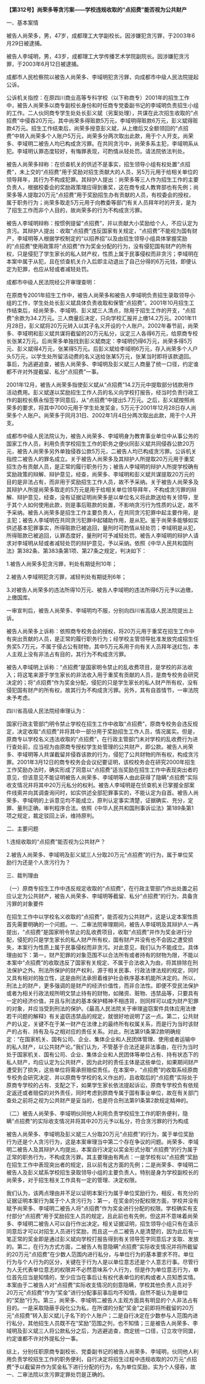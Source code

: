 **【第312号】尚荣多等贪污案——学校违规收取的“点招费”能否视为公共财产**

一、基本案情

被告人尚荣多，男，47岁，成都理工大学副校长。因涉嫌犯贪污罪，于2003年6月29日被逮捕。

被告人李域明，男，43岁，成都理工大学传播艺术学院副院长。因涉嫌犯贪污罪，于2003年6月12日被逮捕。

成都市人民检察院以被告人尚荣多、李域明犯贪污罪，向成都市中级人民法院提起公诉。

公诉机关指控：在原四川商业高等专科学校（以下称商专）2001年的招生工作中，被告人尚荣多以商专副校长身份和时任商专党委副书记的李域明负责招生小组的工作。二人伙同商专学生处处长彭义斌（另案处理），共谋在此次招生收取的“点招费”中侵吞20万元，其中尚荣多得赃款5万元，李域明得赃款6万元，彭义斌得赃款4万元。招生工作结束后，尚荣多授意彭义斌，从上缴后又全额领回的“点招费”中转入尚荣多个人账户5万元，尚荣多分两次取出此款，用于个人开支。尚荣多、李域明二被告人均已构成贪污罪。在共同贪污中，尚荣多系主犯，李域明系从犯。李域明认罪态度较好，有悔罪表现，可酌情从轻处罚。请法院依法判处。

被告人尚荣多辩称：在侦查机关的供述不是事实，招生领导小组有权处置“点招费”，未上交的“点招费”用于奖励对招生贡献大的人员，另5万元用于给相关单位的领导拜年，其行为不构成犯罪。其辩护人提出：尚荣多等三人作为招生工作的主要负责人，根据校委会的奖励政策理应得到重奖，这在商专成人教育部也有先例；尚荣多等人提取20万元“点招费”用于奖励招生办有贡献的人员，有校委会的授权，属于职务行为；尚荣多取走5万元用于向教委等部门有关人员拜年时的开支，是为了招生工作而非个人目的，故尚荣多的行为不构成贪污罪。

被告人李域明辩称：按惯例提留“点招费”，并以贡献大小奖励给个人，不应认定为贪污。其辩护人提出：收取“点招费”违反国家有关规定，“点招费”不能视为国有财产，李域明等人根据学校制定的“以招养招”以及由招生领导小组具体掌握奖励的“点招费”使用政策将“点招费”作为奖金分配的行为，没有侵犯国有财产的所有权，只是侵犯了学生家长的私人财产权，性质上属于民事侵权而非贪污；李域明在本案中属于从犯，且在侦查机关介入后即主动退出了自己分得的6万元钱，即便认定为犯罪，也应从轻或者减轻处罚。

成都市中级人民法院经公开审理查明：

在原商专2001年招生工作中，被告人尚荣多和被告人李域明负责招生录取领导小组的工作，学生处处长彭义斌具体负责收取和保管“点招费”。2001年10月招生工作结束后，经尚荣多、李域明、彭义斌三人清点，除用于招生工作的开支，“点招费”余款为34.2万元。三人商量后决定，只向学校汇报并上缴14.2万元。2001年11月28日，彭义斌将20万元转入以其子名义开设的个人账户。2002年春节前，尚荣多、李域明和彭义斌共谋将截留的20万元私分，议定三人各得6万元，给原商专校长张某2万元。后尚荣多单独找到彭义斌商定：李域明仍得6万元，尚荣多得5万元、彭义斌得4万元，张某得5万元。后彭义斌给李域明6万元，存入尚荣多个人户头5万元，以学生处所留活动费的名义送给张某5万元，张某当时即将该款退回。事后，为逃避追查，被告人尚荣多、李域明及彭义斌三人商量了统一口径，约定谁都不许对外提截留、私分“点招费”一事。

2001年12月，被告人尚荣多指使彭义斌从“点招费”14.2万元中提取部分钱款用作活动费用。彭义斌遂以奖励招生工作人员的名义向学校打报告，经当时负责行政工作的副校长蔡永恒签字同意后，从“点招费”中提出5.7万元。之后，彭义斌按照尚荣多的要求，将其中7000元用于学生处发奖金，5万元于2001年12月28日存人尚荣多个人账户。尚荣多于同月31日、2002年1月4日分两次取出此款，用于个人开支。

成都市中级人民法院认为，被告人尚荣多、李域明身为教育事业单位中从事公务的国家工作人员，利用负责学校招生工作的职务之便伙同彭义斌共同侵吞公款20万元，被告人尚荣多另外单独侵吞公款5万元，二被告人均已构成贪污罪。公诉机关指控二被告人的罪名成立。关于被告人尚荣多及其辩护人所提取20万元用于重奖招生办有贡献人员，是正常的履行职务行为；被告人李域明的辩护人所提学校确有奖励政策的辩解、辩护意见，经查，尚荣多、李域明和彭义斌共谋提取20万元的目的是非法占有，而非用于奖励招生工作人员，故不予采纳。关于被告人尚荣多及其辩护人所提尚荣多取走的5万元是用于给相关单位领导拜年，不构成贪污罪的辩解、辩护意见，经查，没有证据证明尚荣多是以单位名义将此款送给有关领导，至于其个人如何使用此款，则是事后赃款的处置，不影响贪污行为性质的认定，故不予采纳。被告人尚荣多是招生工作主要负责人，在共同贪污犯罪中起主要作用，是主犯；被告人李域明在共同贪污犯罪中起辅助作用，是从犯。鉴于尚荣多能够如实供述基本犯罪事实，所得赃款已被追回，量刑时可酌情从轻处罚；李域明是从犯，所得赃款已被追回，认罪态度好，量刑时可予减轻处罚。被告人李域明的辩护人请求对李域明从轻或者减轻处罚的辩护意见，予以采纳。依照《中华人民共和国刑法》第382条、第383条第1项、第27条之规定，判决如下：

1.被告人尚荣多犯贪污罪，判处有期徒刑10年；

2.被告人李域明犯贪污罪，减轻判处有期徒刑6年；

3.对被告人尚荣多的违法所得10万元、被告人李域明的违法所得6万元予以追缴，上缴国库。

一审宣判后，被告人尚荣多、李域明均不服，分别向四川省高级人民法院提出上诉。

被告人尚荣多上诉称：依照商专校务会的授权，将20万元用于重奖在招生工作中有突出贡献的人员，是正常的履行职务行为；经学校主管领导批准发放完成招生任务奖5.7万元，不属于侵占公有财物，其中5万元系用于向有关人员拜年送红包，本人主观上没有非法占有目的，其行为不构成贪污罪。

被告人李域明上诉称：“点招费”是国家明令禁止的乱收费项目，是学校的非法收入；将这笔来源于学生家长的非法收入用于重奖有贡献的人员，是商专校务会研究决定的；将“点招费”作为奖金分配，侵犯的只是学生家长的私人财产所有权，没有侵犯国有财产的所有权，故其行为不构成贪污罪。另外，其有自首情节，一审法院未予考虑。

四川省高级人民法院经审理认为：

国家行政主管部门明令禁止学校在招生工作中收取“点招费”，原商专校务会违反规定，决定收取“点招费”并将其中一部分用于奖励招生工作人员，情况属实。但是，原商专以学校名义违法收取的“点招费”，在行政主管部门未对学校的乱收费行为进行查处前，应当视为由原商专授权学生处管理的公共财产，即公款。被告人尚荣多、李域明等人共谋截留并侵吞该款的行为，侵犯了公共财物的所有权，构成贪污罪。2001年3月12日的商专校务会会议纪要证明，该校校务会在研究2000年招生工作奖励办法时，确实形成了同意以“点招费”适当奖励在招生工作中表现突出者的意见，但该意见不能证明被告人尚荣多、李域明等人由此获得了隐瞒“点招费”实际收支情况并将其中20万元私分的权利。被告人李域明是在侦查机关已掌握全部案件线索并向其调查询问时，如实供述全部犯罪事实的，不能认定为自首。被告人尚荣多、李域明的上诉意见均不能成立，原判认定事实清楚，证据确实、充分，定罪、量刑正确，审判程序合法。依照《中华人民共和国刑事诉讼法》第189条第1项之规定，裁定驳回上诉，维持原判。

二、主要问题

1.违规收取的“点招费”能否视为公共财产？

2.被告人尚荣多、李域明及彭义斌三人分取20万元“点招费”的行为，属于单位奖励行为还是个人贪污行为？

三、裁判理由

（一）原商专招生工作中违反规定收取的“点招费”，在行政主管部门作出处置之前应认定为公共财产，被告人尚荣多、李域明等截留、私分“点招费”的行为，具备贪污罪的对象要件

在招生工作中以学校名义收取的“点招费”，能否视为公共财产，这是认定本案性质首先需要明确的一个问题。一、二审法院审理期间，被告人李域明及其辩护人一再提出，“点招费”是国家明令禁止的乱收费项目，收取“点招费”并作为奖金进行分配，侵犯的只是学生家长的私人财产所有权，国有财产并没有也不会因之遭受损失，本案行为性质上属于民事侵权而非贪污。对此意见，我们认为不能成立。具体理由如下：第一，财产犯罪的对象范围不以合法所有或者持有的财物为限，不能以本案中“点招费”的收取违反了国家有关规定、不属于合法收入为由，将其排除在刑法保护之外。刑法所保护的财产权利，源于相关民事、行政法律法规的规定，同时又具有相对的独立性，这是由刑法承担着维护社会秩序基本机能所决定的。所以，刑法上的财产，更多强调的是财产的经济价值性，而非合法性。即便不受民法保护或者为相关行政法规所明文禁止持有的财物，如赌资、赃物、违禁品等，只要具有一定的经济价值，并且与刑法的基本保护精神不相违背，则同样可以成为财产犯罪的对象，并应当受到刑法的保护。《最高人民法院关于审理盗窃案件具体应用法律若干问题的解释》有关盗窃违禁品的规定，就很好地说明了这一点。第二，公共财产的认定，关键不在于某一财产在法律上的最终所有权属关系，而是行为当时该财产的占有、持有及与之相对应的责任关系。对此，刑法第91条第2款明确规定：“在国家机关、国有公司、企业、集体企业和人民团体管理、使用或者运输中的私人财产，以公共财产论。”我们认为，不管基于合法还是非法事由，在行为当时处于国家机关、国有公司、企业、集体企业和人民团体等单位占有、持有状态下的私人财产，均应认定为公共财产，因为此时的责任主体是这些单位，如果期间财产遭受到了损失，这些单位将需承担赔偿责任。在本案中，“点招费”的收取系经原商专校务会研究决定、并以原商专学校的名义作出的，且收取后的“点招费”实际处于原商专学校的占有、支配之下，如果学生家长依法提起诉讼，原商专学校负有依规定返还或者赔偿的对外责任，同时考虑到原商专属于国有事业单位，故在有关部门查处之前将之视为公共财产是妥当的，也是符合刑法第91条第2款规定精神的。

（二）被告人尚荣多、李域明伙同他人利用负责学校招生工作的职务便利，隐瞒“点招费”的实际收支情况并将其中20万元予以私分，符合贪污罪的行为构成

被告人尚荣多、李域明及彭义斌三人分取20万元“点招费”的行为，属于单位奖励行为还是个人贪污行为，这是本案审理当中第二个存在争议的问题。尚荣多、李域明二被告人及其辩护人均提出，本案自行决定以奖金形式分取“点招费”的行为属于正常的职务行为，不构成贪污罪。其主要理由有两点：一是学校有以“点招费”奖励在招生工作中表现突出者的规定，且以前有这方面的先例；二是尚荣多、李域明二被告人及彭义斌系学校招生录取领导小组的主要负责人，特别是身为学校副校长的尚荣多，对于招生相关工作具有一定的管理、决定权限。

我们认为，该两点理由并不足以证明本案行为属于单位奖励行为，相反，有充分的证据证明本案行为属于个人贪污行为：第一，在奖金的分配权限方面，学校并没有赋予尚荣多、李域明二被告人将“点招费”作为奖金进行分配的权限。学校确实有支付部分“点招费”用于奖励招生人员的规定，且此前也有先例，但这并不意味着尚荣多、李域明二被告人可以自行作出决定。相关证据证明，招生领导小组只有在请示同意后才可以对招生人员进行奖励，而且这一点二被告人是清楚的，因为此后有一笔正常的奖金即是通过彭义斌向学校打报告得到有关领导签字同意后才支取、发放的。第二，在行为方式方面，二被告人有意隐瞒“点招费”实际收支情况并将所截留的20万元“点招费”在少数人范围内进行私分，与单位行为的基本要求不符。单位行为与个人行为的区分，关键在于行为人是以单位意志还是个人意志行事。尽管行为人无代表单位意志的权限并不必然意味系个人行为，但是作为单位意志行为，单位首先应当是知情的，至少应当在事后让有权代表单位的机构或者人员知悉实情。本案由于二被告人对“点招费”实际收支情况的刻意隐瞒，学校其他负责人员对于20万元“点招费”作为“奖金”进行分配事前事后均不知情，自然不能认为是单位的“奖励”行为。第三，尚荣多、李域明二被告人主观方面具有明显的个人非法占有目的。一是采取隐蔽手段化公为私，在所谓的分配“奖金”之前即将所截留的20万元“点招费”转入彭义斌儿子名下的个人账户；二是自行决定在少数参与人范围内进行私分，其他招生人员既不在“奖励”范围之列，也不知情；三是被告人尚荣多、李域明及彭义斌三人将公款私分之后，为逃避追查，商定统一口径，订立攻守同盟，约定谁都不许对外提私分一事。

综上，分别任职原商专副校长、党委副书记的被告人尚荣多、李域明，伙同他人利用负责学校招生工作的职务便利，自行决定将招生过程中违规收取的20万元“点招费”予以截留并作为奖金私下进行分配的行为，名为单位奖励，实为个人侵吞，故一、二审法院以贪污罪定罪处罚是正确的。